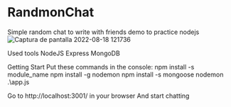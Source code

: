 # RandmonChat
Simple random chat to write with friends demo to practice nodejs
![Captura de pantalla 2022-08-18 121736](https://user-images.githubusercontent.com/60992367/185432163-9e83e9ce-934c-44e4-b349-e1bf0d70460f.png)

Used tools
NodeJS
Express
MongoDB

Getting Start
Put these commands in the console:
npm install -s module_name
npm install -g nodemon
npm install -s mongoose
nodemon .\app.js   

Go to http://localhost:3001/ in your browser 
And start chatting
